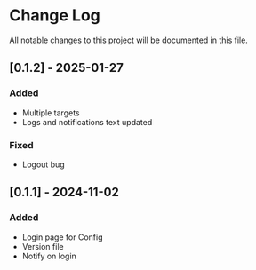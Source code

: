 # Change Log
All notable changes to this project will be documented in this file.

## [0.1.2] - 2025-01-27
### Added
- Multiple targets
- Logs and notifications text updated

### Fixed
- Logout bug

## [0.1.1] - 2024-11-02
### Added
- Login page for Config
- Version file
- Notify on login